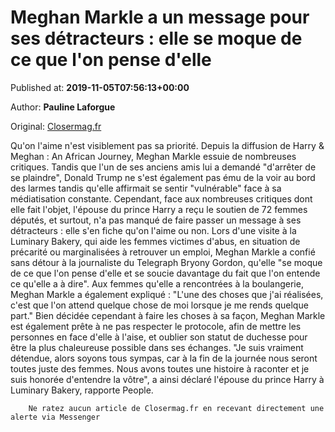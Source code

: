 
# Meghan Markle a un message pour ses détracteurs : elle se moque de ce que l'on pense d'elle

Published at: **2019-11-05T07:56:13+00:00**

Author: **Pauline Laforgue**

Original: [Closermag.fr](https://www.closermag.fr/royautes/meghan-markle-a-un-message-pour-ses-detracteurs-elle-se-moque-de-ce-que-l-on-pen-1044772)

Qu'on l'aime n'est visiblement pas sa priorité. Depuis la diffusion de Harry & Meghan : An African Journey, Meghan Markle essuie de nombreuses critiques. Tandis que l'un de ses anciens amis lui a demandé "d'arrêter de se plaindre", Donald Trump ne s'est également pas ému de la voir au bord des larmes tandis qu'elle affirmait se sentir "vulnérable" face à sa médiatisation constante. Cependant, face aux nombreuses critiques dont elle fait l'objet, l'épouse du prince Harry a reçu le soutien de 72 femmes députés, et surtout, n'a pas manqué de faire passer un message à ses détracteurs : elle s'en fiche qu'on l'aime ou non.
Lors d'une visite à la Luminary Bakery, qui aide les femmes victimes d'abus, en situation de précarité ou marginalisées à retrouver un emploi, Meghan Markle a confié sans détour à la journaliste du Telegraph Bryony Gordon, qu'elle "se moque de ce que l'on pense d'elle et se soucie davantage du fait que l'on entende ce qu'elle a à dire". Aux femmes qu'elle a rencontrées à la boulangerie, Meghan Markle a également expliqué : "L'une des choses que j'ai réalisées, c'est que l'on attend quelque chose de moi lorsque je me rends quelque part."
Bien décidée cependant à faire les choses à sa façon, Meghan Markle est également prête à ne pas respecter le protocole, afin de mettre les personnes en face d'elle à l'aise, et oublier son statut de duchesse pour être la plus chaleureuse possible dans ses échanges. "Je suis vraiment détendue, alors soyons tous sympas, car à la fin de la journée nous seront toutes juste des femmes. Nous avons toutes une histoire à raconter et je suis honorée d'entendre la vôtre", a ainsi déclaré l'épouse du prince Harry à Luminary Bakery, rapporte People.

        Ne ratez aucun article de Closermag.fr en recevant directement une alerte via Messenger
      
